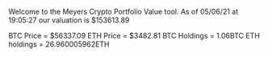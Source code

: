 Welcome to the Meyers Crypto Portfolio Value tool. 
As of 05/06/21 at 19:05:27 our valuation is $153613.89 

BTC Price = $56337.09
 ETH Price = $3482.81
BTC Holdings = 1.06BTC
 ETH holdings = 26.960005962ETH 
